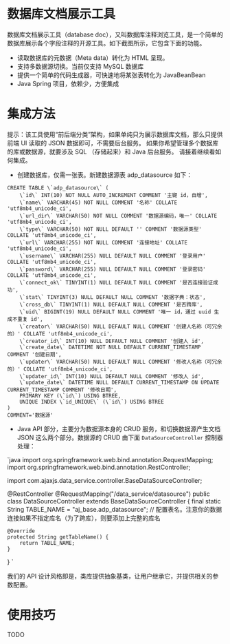 # 数据库文档展示工具
数据库文档展示工具（database doc），又叫数据库注释浏览工具，是一个简单的数据库展示各个字段注释的开源工具。如下截图所示，它包含下面的功能。

- 读取数据库的元数据（Meta data）转化为 HTML 呈现。
- 支持多数据源切换。当前仅支持 MySQL 数据库
- 提供一个简单的代码生成器，可快速地将某张表转化为 JavaBeanBean
- Java Spring 项目，依赖少，方便集成

# 集成方法
提示：该工具使用“前后端分类”架构，如果单纯只为展示数据库文档，那么只提供前端 UI 读取的 JSON 数据即可，不需要后台服务。
如果你希望管理多个数据库的库或数据源，就要涉及 SQL （存储起来）和 Java 后台服务。
请接着继续看如何集成。

- 创建数据库，仅需一张表。新建数据源表 adp_datasource 如下：

```
CREATE TABLE \`adp_datasource\` (
    \`id\` INT(10) NOT NULL AUTO_INCREMENT COMMENT '主键 id，自增',
    \`name\` VARCHAR(45) NOT NULL COMMENT '名称' COLLATE 'utf8mb4_unicode_ci',
    \`url_dir\` VARCHAR(50) NOT NULL COMMENT '数据源编码，唯一' COLLATE 'utf8mb4_unicode_ci',
    \`type\` VARCHAR(50) NOT NULL DEFAULT '' COMMENT '数据源类型' COLLATE 'utf8mb4_unicode_ci',
    \`url\` VARCHAR(255) NOT NULL COMMENT '连接地址' COLLATE 'utf8mb4_unicode_ci',
    \`username\` VARCHAR(255) NULL DEFAULT NULL COMMENT '登录用户' COLLATE 'utf8mb4_unicode_ci',
    \`password\` VARCHAR(255) NULL DEFAULT NULL COMMENT '登录密码' COLLATE 'utf8mb4_unicode_ci',
    \`connect_ok\` TINYINT(1) NULL DEFAULT NULL COMMENT '是否连接验证成功',
    \`stat\` TINYINT(3) NULL DEFAULT NULL COMMENT '数据字典：状态',
    \`cross_db\` TINYINT(1) NULL DEFAULT NULL COMMENT '是否跨库',
    \`uid\` BIGINT(19) NULL DEFAULT NULL COMMENT '唯一 id，通过 uuid 生成不重复 id',
    \`creator\` VARCHAR(50) NULL DEFAULT NULL COMMENT '创建人名称（可冗余的）' COLLATE 'utf8mb4_unicode_ci',
    \`creator_id\` INT(10) NULL DEFAULT NULL COMMENT '创建人 id',
    \`create_date\` DATETIME NOT NULL DEFAULT CURRENT_TIMESTAMP COMMENT '创建日期',
    \`updater\` VARCHAR(50) NULL DEFAULT NULL COMMENT '修改人名称（可冗余的）' COLLATE 'utf8mb4_unicode_ci',
    \`updater_id\` INT(10) NULL DEFAULT NULL COMMENT '修改人 id',
    \`update_date\` DATETIME NULL DEFAULT CURRENT_TIMESTAMP ON UPDATE CURRENT_TIMESTAMP COMMENT '修改日期',
    PRIMARY KEY (\`id\`) USING BTREE,
    UNIQUE INDEX \`id_UNIQUE\` (\`id\`) USING BTREE
)
COMMENT='数据源'
```

- Java API 部分，主要分为数据源本身的 CRUD 服务，和切换数据源产生文档 JSON 这么两个部分。数据源的 CRUD 由下面 `DataSourceController` 控制器处理：

`java
import org.springframework.web.bind.annotation.RequestMapping;
import org.springframework.web.bind.annotation.RestController;

import com.ajaxjs.data_service.controller.BaseDataSourceController;

@RestController
@RequestMapping("/data_service/datasource")
public class DataSourceController extends BaseDataSourceController {
	final static String TABLE_NAME = "aj_base.adp_datasource"; // 配置表名。注意你的数据连接如果不指定库名（为了跨库），则要添加上完整的库名

	@Override
	protected String getTableName() { 
		return TABLE_NAME;
	}
}
`

我们的 API 设计风格即是，类库提供抽象基类，让用户继承它，并提供相关的参数配置。



# 使用技巧

TODO